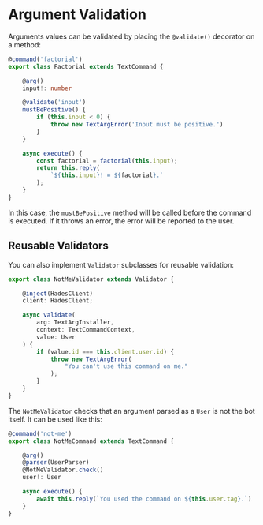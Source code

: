 # Argument Validation

Arguments values can be validated by placing the `@validate()` decorator on a method:

```ts
@command('factorial')
export class Factorial extends TextCommand {

    @arg()
    input!: number

    @validate('input')
    mustBePositive() {
        if (this.input < 0) {
            throw new TextArgError('Input must be positive.')
        }
    }

    async execute() {
        const factorial = factorial(this.input);
        return this.reply(
            `${this.input}! = ${factorial}.`
        );
    }
}
```

In this case, the `mustBePositive` method will be called before the command is executed. If it throws an error, the error will be reported to the user.

## Reusable Validators

You can also implement `Validator` subclasses for reusable validation:

```ts
export class NotMeValidator extends Validator {

    @inject(HadesClient)
    client: HadesClient;

    async validate(
        arg: TextArgInstaller, 
        context: TextCommandContext,
        value: User
    ) {
        if (value.id === this.client.user.id) {
            throw new TextArgError(
                "You can't use this command on me."
            );
        }
    }
}
```

The `NotMeValidator` checks that an argument parsed as a `User` is not the bot itself. It can be used like this:

```ts
@command('not-me')
export class NotMeCommand extends TextCommand {

    @arg()
    @parser(UserParser)
    @NotMeValidator.check()
    user!: User

    async execute() {
        await this.reply(`You used the command on ${this.user.tag}.`)
    }
}
```


